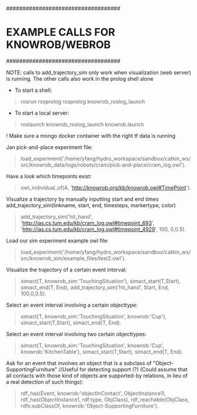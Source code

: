 ###################################
# EXAMPLE CALLS FOR KNOWROB/WEBROB 
###################################

NOTE: calls to add_trajectory_sim only work when visualization (web server) is running. The other calls also work in the prolog shell alone

- To start a shell: 
>rosrun rosprolog rosprolog knowrob_roslog_launch

- To start a local server: 
>roslaunch knowrob_roslog_launch knowrob.launch 

! Make sure a mongo docker container with the right tf data is running


Jan pick-and-place experiment file:
>load_experiment('/home/yfang/hydro_workspace/sandbox/catkin_ws/src/knowrob_data/logs/robots/cram/pick-and-place/cram_log.owl').

Have a look which timepoints exist:
>owl_individual_of(A, 'http://knowrob.org/kb/knowrob.owl#TimePoint').

Visualize a trajectory by manually inputting start and end times 
add_trajectory_sim(linkname, start, end, timesteps, markertype, color) 
>add_trajectory_sim('hit_hand', 'http://ias.cs.tum.edu/kb/cram_log.owl#timepoint_693', 'http://ias.cs.tum.edu/kb/cram_log.owl#timepoint_4929', 100, 0,0.5).

Load our sim experiment example owl file:
>load_experiment('/home/yfang/hydro_workspace/sandbox/catkin_ws/src/knowrob_sim/example_files/test2.owl').

Visualize the trajectory of a certain event interval:
>simact(T, knowrob_sim:'TouchingSituation'), simact_start(T,Start), simact_end(T, End), add_trajectory_sim('hit_hand', Start, End, 100,0,0.5).

Select an event interval involving a certain objecttype:
>simact(T, knowrob_sim:'TouchingSituation', knowrob:'Cup'), simact_start(T,Start), simact_end(T, End).

Select an event interval involving two certain objecttypes:
>simact(T, knowrob_sim:'TouchingSituation', knowrob:'Cup', knowrob:'KitchenTable'), simact_start(T,Start), simact_end(T, End).


Ask for an event that involves an object that is a subclass of "Object-SupportingFurniture" 
//Useful for detecting support (?) (Could assume that all contacts with those kind of objects are supported-by relations, in lieu of a real detection of such things):
>rdf_has(Event, knowrob:'objectInContact', ObjectInstance1), rdf_has(ObjectInstance1, rdf:type, ObjClass), rdf_reachable(ObjClass, rdfs:subClassOf, knowrob:'Object-SupportingFurniture').